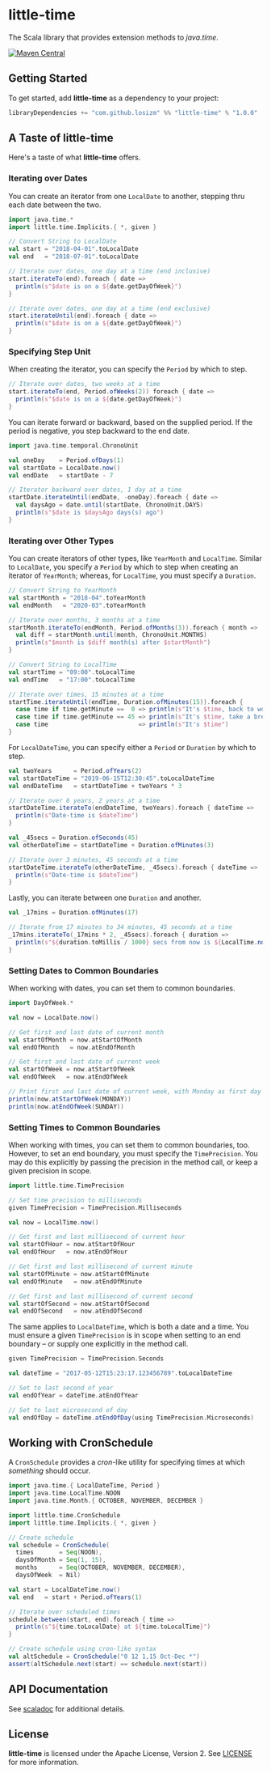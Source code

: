 # little-time

The Scala library that provides extension methods to _java.time_.

[![Maven Central](https://img.shields.io/maven-central/v/com.github.losizm/little-time_3.svg?label=Maven%20Central)](https://search.maven.org/search?q=g:%22com.github.losizm%22%20AND%20a:%22little-time_3%22)

## Getting Started

To get started, add **little-time** as a dependency to your project:

```scala
libraryDependencies += "com.github.losizm" %% "little-time" % "1.0.0"
```

## A Taste of little-time

Here's a taste of what **little-time** offers.

### Iterating over Dates

You can create an iterator from one `LocalDate` to another, stepping thru each
date between the two.

```scala
import java.time.*
import little.time.Implicits.{ *, given }

// Convert String to LocalDate
val start = "2018-04-01".toLocalDate
val end   = "2018-07-01".toLocalDate

// Iterate over dates, one day at a time (end inclusive)
start.iterateTo(end).foreach { date =>
  println(s"$date is on a ${date.getDayOfWeek}")
}

// Iterate over dates, one day at a time (end exclusive)
start.iterateUntil(end).foreach { date =>
  println(s"$date is on a ${date.getDayOfWeek}")
}
```

### Specifying Step Unit

When creating the iterator, you can specify the `Period` by which to step.

```scala
// Iterate over dates, two weeks at a time
start.iterateTo(end, Period.ofWeeks(2)) foreach { date =>
  println(s"$date is on a ${date.getDayOfWeek}")
}
```

You can iterate forward or backward, based on the supplied period. If the period
is negative, you step backward to the end date.

```scala
import java.time.temporal.ChronoUnit

val oneDay    = Period.ofDays(1)
val startDate = LocalDate.now()
val endDate   = startDate - 7

// Iterator backward over dates, 1 day at a time
startDate.iterateUntil(endDate, -oneDay).foreach { date =>
  val daysAgo = date.until(startDate, ChronoUnit.DAYS)
  println(s"$date is $daysAgo days(s) ago")
}
```

### Iterating over Other Types

You can create iterators of other types, like `YearMonth` and `LocalTime`.
Similar to `LocalDate`, you specify a `Period` by which to step when creating an
iterator of `YearMonth`; whereas, for `LocalTime`, you must specify a `Duration`.

```scala
// Convert String to YearMonth
val startMonth = "2018-04".toYearMonth
val endMonth   = "2020-03".toYearMonth

// Iterate over months, 3 months at a time
startMonth.iterateTo(endMonth, Period.ofMonths(3)).foreach { month =>
  val diff = startMonth.until(month, ChronoUnit.MONTHS)
  println(s"$month is $diff month(s) after $startMonth")
}

// Convert String to LocalTime
val startTime = "09:00".toLocalTime
val endTime   = "17:00".toLocalTime

// Iterate over times, 15 minutes at a time
startTime.iterateUntil(endTime, Duration.ofMinutes(15)).foreach {
  case time if time.getMinute ==  0 => println(s"It's $time, back to work")
  case time if time.getMinute == 45 => println(s"It's $time, take a break")
  case time                         => println(s"It's $time")
}
```

For `LocalDateTime`, you can specify either a `Period` or `Duration` by which to step.

```scala
val twoYears      = Period.ofYears(2)
val startDateTime = "2019-06-15T12:30:45".toLocalDateTime
val endDateTime   = startDateTime + twoYears * 3

// Iterate over 6 years, 2 years at a time
startDateTime.iterateTo(endDateTime, twoYears).foreach { dateTime =>
  println(s"Date-time is $dateTime")
}

val _45secs = Duration.ofSeconds(45)
val otherDateTime = startDateTime + Duration.ofMinutes(3)

// Iterate over 3 minutes, 45 seconds at a time
startDateTime.iterateTo(otherDateTime, _45secs).foreach { dateTime =>
  println(s"Date-time is $dateTime")
}
```

Lastly, you can iterate between one `Duration` and another.

```scala
val _17mins = Duration.ofMinutes(17)

// Iterate from 17 minutes to 34 minutes, 45 seconds at a time
_17mins.iterateTo(_17mins * 2, _45secs).foreach { duration =>
  println(s"${duration.toMillis / 1000} secs from now is ${LocalTime.now() + duration}")
}
```

### Setting Dates to Common Boundaries

When working with dates, you can set them to common boundaries.

```scala
import DayOfWeek.*

val now = LocalDate.now()

// Get first and last date of current month
val startOfMonth = now.atStartOfMonth
val endOfMonth   = now.atEndOfMonth

// Get first and last date of current week
val startOfWeek = now.atStartOfWeek
val endOfWeek   = now.atEndOfWeek

// Print first and last date of current week, with Monday as first day of week
println(now.atStartOfWeek(MONDAY))
println(now.atEndOfWeek(SUNDAY))
```

### Setting Times to Common Boundaries

When working with times, you can set them to common boundaries, too. However,
to set an end boundary, you must specify the `TimePrecision`. You may do this
explicitly by passing the precision in the method call, or keep a given
precision in scope.

```scala
import little.time.TimePrecision

// Set time precision to milliseconds
given TimePrecision = TimePrecision.Milliseconds

val now = LocalTime.now()

// Get first and last millisecond of current hour
val startOfHour = now.atStartOfHour
val endOfHour   = now.atEndOfHour

// Get first and last millisecond of current minute
val startOfMinute = now.atStartOfMinute
val endOfMinute   = now.atEndOfMinute

// Get first and last millisecond of current second
val startOfSecond = now.atStartOfSecond
val endOfSecond   = now.atEndOfSecond
```

The same applies to `LocalDateTime`, which is both a date and a time. You must
ensure a given `TimePrecision` is in scope when setting to an end boundary
&ndash; or supply one explicitly in the method call.

```scala
given TimePrecision = TimePrecision.Seconds

val dateTime = "2017-05-12T15:23:17.123456789".toLocalDateTime

// Set to last second of year
val endOfYear = dateTime.atEndOfYear

// Set to last microsecond of day
val endOfDay = dateTime.atEndOfDay(using TimePrecision.Microseconds)
```

## Working with CronSchedule

A `CronSchedule` provides a _cron_-like utility for specifying times at which
_something_ should occur.

```scala
import java.time.{ LocalDateTime, Period }
import java.time.LocalTime.NOON
import java.time.Month.{ OCTOBER, NOVEMBER, DECEMBER }

import little.time.CronSchedule
import little.time.Implicits.{ *, given }

// Create schedule
val schedule = CronSchedule(
  times       = Seq(NOON),
  daysOfMonth = Seq(1, 15),
  months      = Seq(OCTOBER, NOVEMBER, DECEMBER),
  daysOfWeek  = Nil)

val start = LocalDateTime.now()
val end   = start + Period.ofYears(1)

// Iterate over scheduled times
schedule.between(start, end).foreach { time =>
  println(s"${time.toLocalDate} at ${time.toLocalTime}")
}

// Create schedule using cron-like syntax
val altSchedule = CronSchedule("0 12 1,15 Oct-Dec *")
assert(altSchedule.next(start) == schedule.next(start))
```

## API Documentation

See [scaladoc](https://losizm.github.io/little-time/latest/api/little/time.html)
for additional details.

## License
**little-time** is licensed under the Apache License, Version 2. See [LICENSE](LICENSE)
for more information.
